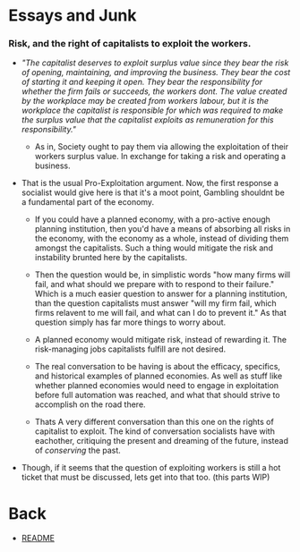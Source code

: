 # Essays and Junk

### Risk, and the right of capitalists to exploit the workers.

- *"The capitalist deserves to exploit surplus value since they bear the risk of opening, maintaining, and improving the business. They bear the cost of starting it and keeping it open. They bear the responsibility for whether the firm fails or succeeds, the workers dont. The value created by the workplace may be created from workers labour, but it is the workplace the capitalist is responsible for which was required to make the surplus value that the capitalist exploits as remuneration for this responsibility."*
  
  - As in, Society ought to pay them via allowing the exploitation of their workers surplus value. In exchange for taking a risk and operating a business.

- That is the usual Pro-Exploitation argument. Now, the first response a socialist would give here is that it's a moot point, Gambling shouldnt be a fundamental part of the economy.
  
  - If you could have a planned economy, with a pro-active enough planning institution, then you'd have a means of absorbing all risks in the economy, with the economy as a whole, instead of dividing them amongst the capitalists. Such a thing would mitigate the risk and instability brunted here by the capitalists.
  
  - Then the question would be, in simplistic words "how many firms will fail, and what should we prepare with to respond to their failure." Which is a much easier question to answer for a planning institution, than the question capitalists must answer "will my firm fail, which firms relavent to me will fail, and what can I do to prevent it." As that question simply has far more things to worry about.
  
  - A planned economy would mitigate risk, instead of rewarding it. The risk-managing jobs capitalists fulfill are not desired.
  
  - The real conversation to be having is about the efficacy, specifics, and historical examples of planned economies. As well as stuff like whether planned economies would need to engage in exploitation before full automation was reached, and what that should strive to accomplish on the road there.
  
  - Thats A very different conversation than this one on the rights of capitalist to exploit. The kind of conversation socialists have with eachother, critiquing the present and dreaming of the future, instead of *conserving* the past.

- Though, if it seems that the question of exploiting workers is still a hot ticket that must be discussed, lets get into that too. (this parts WIP)



# Back

- [README](README.md)
